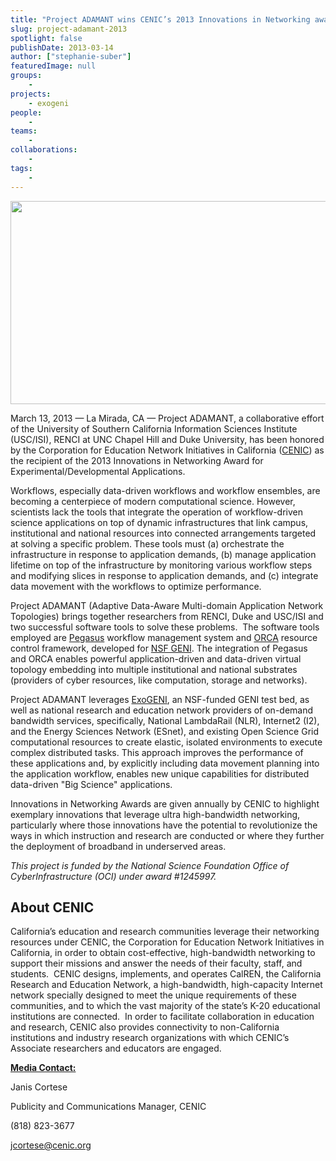 ```yaml
---
title: "Project ADAMANT wins CENIC’s 2013 Innovations in Networking award"
slug: project-adamant-2013
spotlight: false
publishDate: 2013-03-14
author: ["stephanie-suber"]
featuredImage: null
groups:
    - 
projects:
    - exogeni
people:
    - 
teams: 
    - 
collaborations:
    - 
tags:
    - 
---
```

<img class="size-large wp-image-12067 alignleft" title="networking" alt="" src="https://www.renci.org/wp-content/uploads/2013/10/networking.jpg" width="640" height="325" />

March 13, 2013 — La Mirada, CA — Project ADAMANT, a collaborative effort of the University of Southern California Information Sciences Institute (USC/ISI), RENCI at UNC Chapel Hill and Duke University, has been honored by the Corporation for Education Network Initiatives in California (<a href="http://www.cenic.org/">CENIC</a>) as the recipient of the 2013 Innovations in Networking Award for Experimental/Developmental Applications.<!--more-->

Workflows, especially data-driven workflows and workflow ensembles, are becoming a centerpiece of modern computational science. However, scientists lack the tools that integrate the operation of workflow-driven science applications on top of dynamic infrastructures that link campus, institutional and national resources into connected arrangements targeted at solving a specific problem. These tools must (a) orchestrate the infrastructure in response to application demands, (b) manage application lifetime on top of the infrastructure by monitoring various workflow steps and modifying slices in response to application demands, and (c) integrate data movement with the workflows to optimize performance.

Project ADAMANT (Adaptive Data-Aware Multi-domain Application Network Topologies) brings together researchers from RENCI, Duke and USC/ISI and two successful software tools to solve these problems.  The software tools employed are <a href="http://pegasus.isi.edu/">Pegasus</a> workflow management system and <a href="https://geni-orca.renci.org/trac/wiki/orca-introduction">ORCA</a> resource control framework, developed for <a href="http://www.geni.net/">NSF GENI</a>. The integration of Pegasus and ORCA enables powerful application-driven and data-driven virtual topology embedding into multiple institutional and national substrates (providers of cyber resources, like computation, storage and networks).

Project ADAMANT leverages <a href="http://www.exogeni.net/">ExoGENI</a>, an NSF-funded GENI test bed, as well as national research and education network providers of on-demand bandwidth services, specifically, National LambdaRail (NLR), Internet2 (I2), and the Energy Sciences Network (ESnet), and existing Open Science Grid computational resources to create elastic, isolated environments to execute complex distributed tasks. This approach improves the performance of these applications and, by explicitly including data movement planning into the application workflow, enables new unique capabilities for distributed data-driven "Big Science" applications.

Innovations in Networking Awards are given annually by CENIC to highlight exemplary innovations that leverage ultra high-bandwidth networking, particularly where those innovations have the potential to revolutionize the ways in which instruction and research are conducted or where they further the deployment of broadband in underserved areas.

<em>This project is funded by the National Science Foundation Office of CyberInfrastructure (OCI) under award #1245997.</em><strong><em></em></strong>
<h2><strong>About CENIC </strong></h2>
California’s education and research communities leverage their networking resources under CENIC, the Corporation for Education Network Initiatives in California, in order to obtain cost-effective, high-bandwidth networking to support their missions and answer the needs of their faculty, staff, and students.  CENIC designs, implements, and operates CalREN, the California Research and Education Network, a high-bandwidth, high-capacity Internet network specially designed to meet the unique requirements of these communities, and to which the vast majority of the state’s K-20 educational institutions are connected.  In order to facilitate collaboration in education and research, CENIC also provides connectivity to non-California institutions and industry research organizations with which CENIC’s Associate researchers and educators are engaged.

<strong><span style="text-decoration: underline;">Media Contact:</span></strong>

Janis Cortese

Publicity and Communications Manager, CENIC

(818) 823-3677

<a href="mailto:jcortese@cenic.org">jcortese@cenic.org</a>

<!-- old tags
    - CENIC
    - GENI
    - Open Resource Control Architecture (ORCA)
-->
